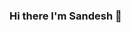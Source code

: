 ### Hi there I'm Sandesh 👋

<!--
**padiyarsandesh/padiyarsandesh** is a ✨ _special_ ✨ repository because its `README.md` (this file) appears on your GitHub profile.

🏡 [website][website] 
🐦 [twitter][twitter] 
📺 [youtube][youtube] 
🎥 [twitch][twitch]
📦 [npm][npm]
📷 [instagram][instagram] 
👔 [linkedin][linkedin]


[adobe]: https://adobe.com
[react]: http://reactjs.org
[firebase]: https://firebase.google.com
[styled]: https://styled-components.com
[jamstack]: https://jamstack.org
[next]: https://nextjs.org
[typescript]: https://www.typescriptlang.org
[website]: https://bradgarropy.com
[twitter]: https://twitter.com/bradgarropy
[youtube]: https://youtube.com/bradgarropy
[twitch]: https://twitch.tv/bradgarropy
[instagram]: https://instagram.com/padiyar.sandesh
[linkedin]: https://linkedin.com/in/padiyarsandesh

